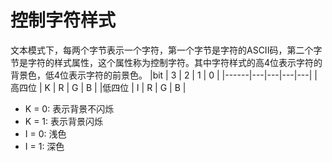 # 控制字符样式

文本模式下，每两个字节表示一个字符，第一个字节是字符的ASCII码，第二个字节是字符的样式属性，这个属性称为控制字符。其中字符样式的高4位表示字符的背景色，低4位表示字符的前景色。
|bit   | 3 | 2 | 1 | 0 |
|------|---|---|---|---|
|高四位 | K | R | G | B |
|低四位 | I | R | G | B |

- K = 0: 表示背景不闪烁
- K = 1: 表示背景闪烁
- I = 0: 浅色
- I = 1: 深色